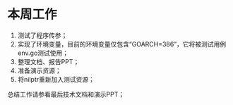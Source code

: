 # 本周工作 #

  1. 测试了程序传参；
  1. 实现了环境变量，目前的环境变量仅包含“GOARCH=386”，它将被测试用例env.go测试使用；
  1. 整理文档、报告PPT；
  1. 准备演示资源；
  1. 将nilptr重新加入测试资源；

总结工作请参看最后技术文档和演示PPT；